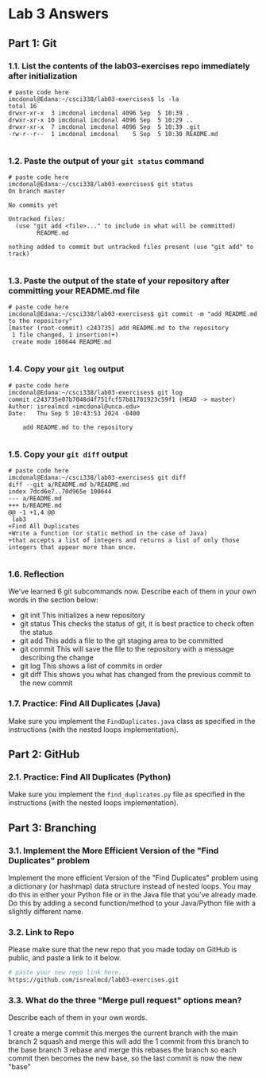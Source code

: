 # Lab 3 Answers

## Part 1: Git

### 1.1. List the contents of the lab03-exercises repo immediately after initialization
```
# paste code here
imcdonal@Edana:~/csci338/lab03-exercises$ ls -la
total 16
drwxr-xr-x  3 imcdonal imcdonal 4096 Sep  5 10:39 .
drwxr-xr-x 10 imcdonal imcdonal 4096 Sep  5 10:29 ..
drwxr-xr-x  7 imcdonal imcdonal 4096 Sep  5 10:39 .git
-rw-r--r--  1 imcdonal imcdonal    5 Sep  5 10:30 README.md


```

### 1.2. Paste the output of your `git status` command
```
# paste code here
imcdonal@Edana:~/csci338/lab03-exercises$ git status
On branch master

No commits yet

Untracked files:
  (use "git add <file>..." to include in what will be committed)
        README.md

nothing added to commit but untracked files present (use "git add" to track)


```

### 1.3. Paste the output of the state of your repository after committing your README.md file
```
# paste code here
imcdonal@Edana:~/csci338/lab03-exercises$ git commit -m "add README.md to the repository"
[master (root-commit) c243735] add README.md to the repository
 1 file changed, 1 insertion(+)
 create mode 100644 README.md


```

### 1.4. Copy your `git log` output
```
# paste code here
imcdonal@Edana:~/csci338/lab03-exercises$ git log
commit c243735e07b7048d4f751fcf57b81701923c59f1 (HEAD -> master)
Author: isrealmcd <imcdonal@unca.edu>
Date:   Thu Sep 5 10:43:53 2024 -0400

    add README.md to the repository


```

### 1.5. Copy your `git diff` output
```
# paste code here
imcdonal@Edana:~/csci338/lab03-exercises$ git diff
diff --git a/README.md b/README.md
index 7dcd6e7..70d965e 100644
--- a/README.md
+++ b/README.md
@@ -1 +1,4 @@
 lab3
+Find All Duplicates
+Write a function (or static method in the case of Java)
+that accepts a list of integers and returns a list of only those integers that appear more than once.


```


### 1.6. Reflection

We've learned 6 git subcommands now. Describe each of them in your own words in the section below:

* git init
This initializes a new repository
* git status 
This checks the status of git, it is best practice to check often the status
* git add 
This adds a file to the git staging area to be committed
* git commit 
This will save the file to the repository with a message describing the change
* git log
This shows a list of commits in order
* git diff
This shows you what has changed from the previous commit to the new commit


### 1.7. Practice: Find All Duplicates (Java)
Make sure you implement the `FindDuplicates.java` class as specified in the instructions (with the nested loops implementation).

## Part 2: GitHub

### 2.1. Practice: Find All Duplicates (Python)
Make sure you implement the `find_duplicates.py` file as specified in the instructions (with the nested loops implementation).


## Part 3: Branching

### 3.1. Implement the More Efficient Version of the "Find Duplicates" problem
Implement the more efficient Version of the "Find Duplicates" problem using a dictionary (or hashmap) data structure instead of nested loops. You may do this in either your Python file or in the Java file that you’ve already made. Do this by adding a second function/method to your Java/Python file with a slightly different name.


### 3.2. Link to Repo
Please make sure that the new repo that you made today on GitHub is public, and paste a link to it below.

```bash
# paste your new repo link here...
https://github.com/isrealmcd/lab03-exercises.git
```

### 3.3. What do the three "Merge pull request" options mean? 
Describe each of them in your own words.

1 create a merge commit
	this merges the current branch with the main branch
2 squash and merge
	this will add the 1 commit from this branch to the base branch
3 rebase and merge
	this rebases the branch so each commit then becomes the new base, so the last commit is now the new "base"
